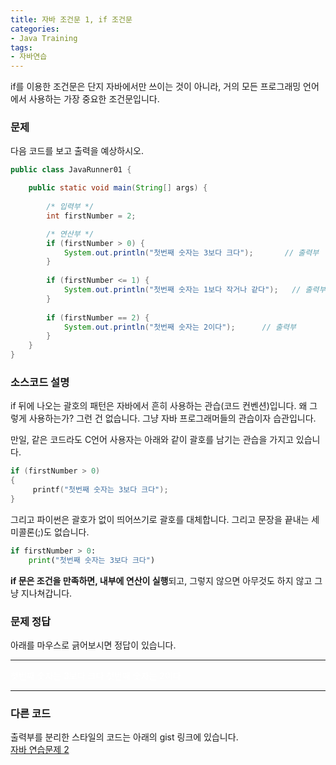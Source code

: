 ```yaml
---
title: 자바 조건문 1, if 조건문
categories:
- Java Training
tags:
- 자바연습
---
```


if를 이용한 조건문은 단지 자바에서만 쓰이는 것이 아니라, 거의 모든 프로그래밍 언어에서 사용하는 가장 중요한 조건문입니다.   

### 문제

다음 코드를 보고 출력을 예상하시오.

```java
public class JavaRunner01 {

	public static void main(String[] args) {
		
		/* 입력부 */
		int firstNumber = 2;

		/* 연산부 */
		if (firstNumber > 0) {
			System.out.println("첫번째 숫자는 3보다 크다");		// 출력부
		}
		
		if (firstNumber <= 1) {
			System.out.println("첫번째 숫자는 1보다 작거나 같다");	// 출력부
		}
		
		if (firstNumber == 2) {
			System.out.println("첫번째 숫자는 2이다");		// 출력부
		}
	}
}
```
### 소스코드 설명

if 뒤에 나오는 괄호의 패턴은 자바에서 흔히 사용하는 관습(코드 컨벤션)입니다. 왜 그렇게 사용하는가? 그런 건 없습니다. 그냥 자바 프로그래머들의 관습이자 습관입니다.   

만일, 같은 코드라도 C언어 사용자는 아래와 같이 괄호를 남기는 관습을 가지고 있습니다.

```c
if (firstNumber > 0)
{
     printf("첫번째 숫자는 3보다 크다");
}
```

그리고 파이썬은 괄호가 없이 띄어쓰기로 괄호를 대체합니다. 그리고 문장을 끝내는 세미콜론(;)도 없습니다.

```python
if firstNumber > 0:
    print("첫번째 숫자는 3보다 크다")
```

**if 문은 조건을 만족하면, 내부에 연산이 실행**되고, 그렇지 않으면 아무것도 하지 않고 그냥 지나쳐갑니다.

### 문제 정답

아래를 마우스로 긁어보시면 정답이 있습니다.

---

<span style="color: white">
첫번째 숫자는 3보다 크다   
첫번째 숫자는 2이다   
</span>

---

### 다른 코드

출력부를 분리한 스타일의 코드는 아래의 gist 링크에 있습니다.  
[자바 연습문제 2](https://gist.github.com/ororox/e0e7695218db23e5bbc179b82718dabf)
